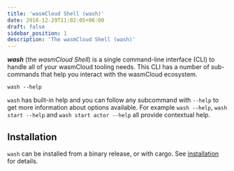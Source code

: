 ```yaml
---
title: 'wasmCloud Shell (wash)'
date: 2018-12-29T11:02:05+06:00
draft: false
sidebar_position: 1
description: 'The wasmCloud Shell (wash)'
---
```


<head>
  <meta name="robots" content="noindex">
</head>

**_wash_** (the _wasmCloud Shell_) is a single command-line interface (CLI) to handle all of your wasmCloud tooling needs. This CLI has a number of sub-commands that help you interact with the wasmCloud ecosystem.

```
wash --help
```

`wash` has built-in help and you can follow any subcommand with `--help` to get more information about options available. For example `wash --help`, `wash start --help` and `wash start actor --help` all provide contextual help.

## Installation

`wash` can be installed from a binary release, or with cargo. See [installation](/docs/0.82/installation) for details.
